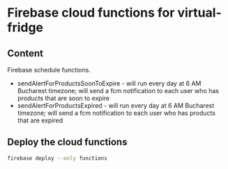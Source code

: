 # Firebase cloud functions for virtual-fridge

## Content

Firebase schedule functions.

- sendAlertForProductsSoonToExpire - will run every day at 6 AM Bucharest timezone; will send a fcm notification to each user who has products that are soon to expire
- sendAlertForProductsExpired - will run every day at 6 AM Bucharest timezone; will send a fcm notification to each user who has products that are expired

## Deploy the cloud functions

```bash
firebase deploy --only functions
```
